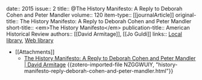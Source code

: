 date:: 2015
issue:: 2
title:: @The History Manifesto: A Reply to Deborah Cohen and Peter Mandler
volume:: 120
item-type:: [[journalArticle]]
original-title:: The History Manifesto: A Reply to Deborah Cohen and Peter Mandler
short-title:: &lt;em&gt;The History Manifesto&lt;/em&gt;
publication-title:: American Historical Review
authors:: [[David Armitage]], [[Jo Guldi]]
links:: [Local library](zotero://select/groups/2386895/items/ACI6WXLV), [Web library](https://www.zotero.org/groups/2386895/items/ACI6WXLV)

- [[Attachments]]
	- [The History Manifesto: A Reply to Deborah Cohen and Peter Mandler | David Armitage](https://scholar.harvard.edu/armitage/publications/history-manifesto-reply-deborah-cohen-and-peter-mandler) {{zotero-imported-file NZGGWUIY, "history-manifesto-reply-deborah-cohen-and-peter-mandler.html"}}